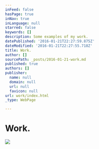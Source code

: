 ```yaml
---
inFeed: false
hasPage: true
inNav: true
inLanguage: null
starred: false
keywords: []
description: Some examples of my work.
datePublished: '2016-01-21T22:27:59.875Z'
dateModified: '2016-01-21T22:27:55.718Z'
title: Work.
author: []
sourcePath: _posts/2016-01-21-work.md
published: true
authors: []
publisher:
  name: null
  domain: null
  url: null
  favicon: null
url: work/index.html
_type: WebPage

---
```

# Work.
![](https://the-grid-user-content.s3-us-west-2.amazonaws.com/afa3551f-19f7-41ac-9aa4-6ec8445d88af.jpg)